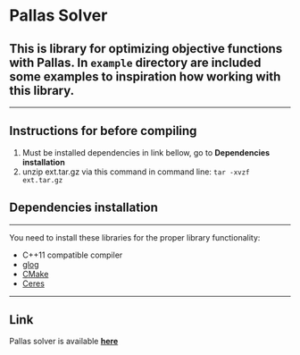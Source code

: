# Pallas Solver
This is library for optimizing objective functions with Pallas.
In ```example``` directory are included some examples to inspiration how working with this library.
-------
-------
## Instructions for before compiling
1. Must be installed dependencies in link bellow, go to **Dependencies installation**
2. unzip ext.tar.gz via this command in command line: ```tar -xvzf ext.tar.gz```
## Dependencies installation
-------
You need to install these libraries for the proper library functionality:
* C++11 compatible compiler
* [glog](https://github.com/google/glog)
* [CMake](https://cmake.org/)
* [Ceres](http://ceres-solver.org/installation.html)
-------
## Link
 Pallas solver is available **[here](https://github.com/latture/pallas-solver)**
